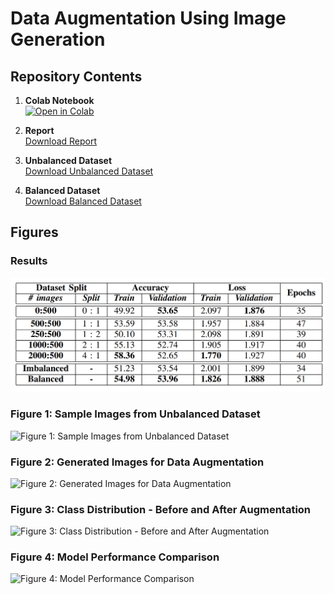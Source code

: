 # Data Augmentation Using Image Generation

## Repository Contents

1. **Colab Notebook**  
   [![Open in Colab](https://colab.research.google.com/assets/colab-badge.svg)](https://colab.research.google.com/drive/12AAMlu409uS278zjksbPqfofnJIKU7cH?usp=sharing)
   
2. **Report**  
   [Download Report](https://drive.google.com/file/d/132escLz_4e7LtyQ1XTn06M7V8itDYumT/view?usp=sharing)

3. **Unbalanced Dataset**  
   [Download Unbalanced Dataset](https://drive.google.com/file/d/1tvw_OuokEJ5XGEWY5QWjOP-fwm3MHFtI/view?usp=drive_link)

4. **Balanced Dataset**  
   [Download Balanced Dataset](https://drive.google.com/file/d/17AtQqRNWY3O300ZiGTV0-b_hgqj9M8Z8/view?usp=drive_link)

## Figures

### Results
![Expermental Results](figures/results.png)

### Figure 1: Sample Images from Unbalanced Dataset
![Figure 1: Sample Images from Unbalanced Dataset](figures/unbalanced_dataset_sample.png)

### Figure 2: Generated Images for Data Augmentation
![Figure 2: Generated Images for Data Augmentation](figures/generated_images.png)

### Figure 3: Class Distribution - Before and After Augmentation
![Figure 3: Class Distribution - Before and After Augmentation](figures/class_distribution_comparison.png)

### Figure 4: Model Performance Comparison
![Figure 4: Model Performance Comparison](figures/model_performance.png)

